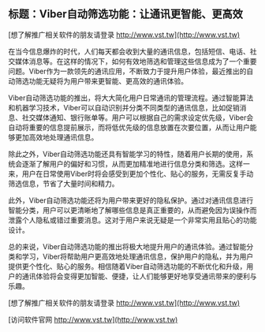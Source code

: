 ## **标题：Viber自动筛选功能：让通讯更智能、更高效**

[想了解推广相关软件的朋友请登录 http://www.vst.tw](http://www.vst.tw)

在当今信息爆炸的时代，人们每天都会收到大量的通讯信息，包括短信、电话、社交媒体消息等。在这样的情况下，如何有效地筛选和管理这些信息成为了一个重要问题。Viber作为一款领先的通讯应用，不断致力于提升用户体验，最近推出的自动筛选功能无疑将为用户带来更智能、更高效的通讯体验。

Viber自动筛选功能的推出，将大大简化用户日常通讯的管理流程。通过智能算法和机器学习技术，Viber可以自动识别并分类不同类型的通讯信息，比如促销消息、社交媒体通知、银行账单等。用户可以根据自己的需求设定优先级，Viber会自动将重要的信息提前展示，而将低优先级的信息放置在次要位置，从而让用户能够更加高效地处理通讯信息。

除此之外，Viber自动筛选功能还具有智能学习的特性，随着用户长期的使用，系统会逐渐了解用户的偏好和习惯，从而更加精准地进行信息分类和筛选。这样一来，用户在日常使用Viber时将会感受到更加个性化、贴心的服务，无需反复手动筛选信息，节省了大量时间和精力。

此外，Viber自动筛选功能还将为用户带来更好的隐私保护。通过对通讯信息进行智能分类，用户可以更清晰地了解哪些信息是真正重要的，从而避免因为误操作而泄露个人隐私或错过重要消息。这对于用户来说无疑是一个非常实用且贴心的功能设计。

总的来说，Viber自动筛选功能的推出将极大地提升用户的通讯体验。通过智能分类和学习，Viber将帮助用户更高效地处理通讯信息，保护用户的隐私，并为用户提供更个性化、贴心的服务。相信随着Viber自动筛选功能的不断优化和升级，用户的通讯体验将会变得更加智能、便捷，让人们能够更好地享受通讯带来的便利与乐趣。

[想了解推广相关软件的朋友请登录 http://www.vst.tw](http://www.vst.tw)


[访问软件官网 http://www.vst.tw](http://www.vst.tw)
